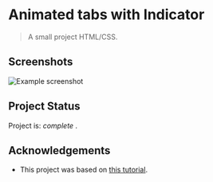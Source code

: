 # Animated tabs with Indicator

> A small project HTML/CSS.


## Screenshots
![Example screenshot](https://github.com/IrinaSpasova/Small-projects-JavaScript/blob/main/Animated%20Tabs%20with%20Indicator/image.png)


## Project Status
Project is:  _complete_ .


## Acknowledgements
- This project was based on [this tutorial](https://www.youtube.com/watch?v=bYGkQ8nnFc4).



